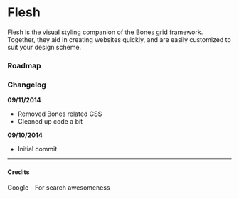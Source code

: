 # Flesh
Flesh is the visual styling companion of the Bones grid framework. Together,
they aid in creating websites quickly, and are easily customized to suit your
design scheme.


### Roadmap


### Changelog
**09/11/2014**
* Removed Bones related CSS
* Cleaned up code a bit

**09/10/2014**
* Initial commit

---

#### Credits
Google \- For search awesomeness
